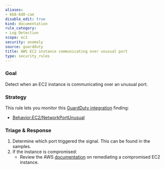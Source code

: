 ```yaml
---
aliases:
- 6b8-6d0-cae
disable_edit: true
kind: documentation
rule_category:
- Log Detection
scope: ec2
security: anomaly
source: guardduty
title: AWS EC2 instance communicating over unusual port
type: security_rules
---
```


### Goal
Detect when an EC2 instance is communicating over an unusual port.

### Strategy
This rule lets you monitor this [GuardDuty integration][1] finding:

* [Behavior:EC2/NetworkPortUnusual][2]


### Triage & Response
1. Determine which port triggered the signal. This can be found in the samples.
2. If the instance is compromised:
   * Review the AWS [documentation][3] on remediating a compromised EC2 instance.

[1]: https://docs.datadoghq.com/integrations/amazon_guardduty/
[2]: https://docs.aws.amazon.com/guardduty/latest/ug/guardduty_behavior.html#behavior3
[3]: https://docs.aws.amazon.com/guardduty/latest/ug/guardduty_remediate.html#compromised-ec2
